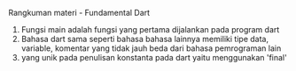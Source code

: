 Rangkuman materi - Fundamental Dart

1. Fungsi main adalah fungsi yang pertama dijalankan pada program dart
2. Bahasa dart sama seperti bahasa bahasa lainnya memiliki tipe data, variable, komentar yang tidak jauh beda dari bahasa pemrograman lain
3. yang unik pada penulisan konstanta pada dart yaitu menggunakan 'final'
